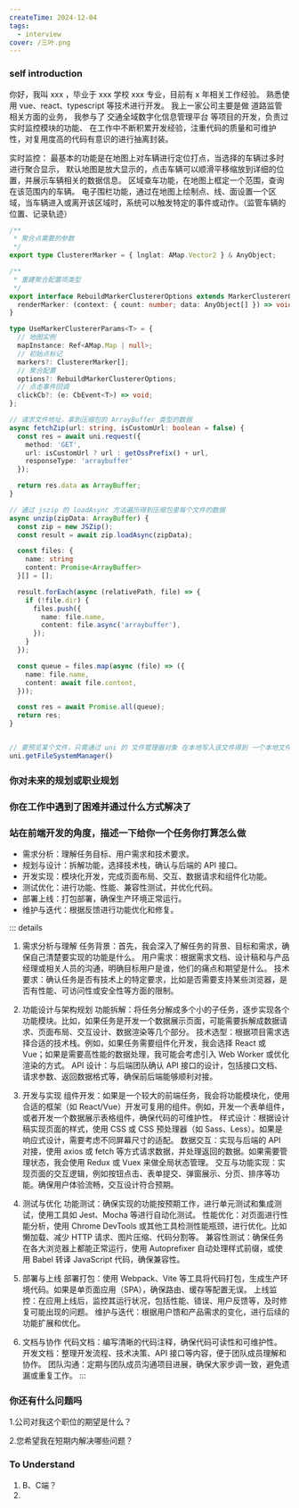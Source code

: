 ```yaml
---
createTime: 2024-12-04
tags:
  - interview
cover: /三叶.png
---
```


### self introduction

你好，我叫 xxx ，毕业于 xxx 学校 xxx 专业，目前有 x 年相关工作经验。
熟悉使用 vue、react、typescript 等技术进行开发。
我上一家公司主要是做 道路监管 相关方面的业务，
我参与了 交通全域数字化信息管理平台 等项目的开发，负责过实时监控模块的功能、
在工作中不断积累开发经验，注重代码的质量和可维护性，对复用度高的代码有意识的进行抽离封装。


实时监控：
  最基本的功能是在地图上对车辆进行定位打点，当选择的车辆过多时进行聚合显示，
  默认地图是放大显示的，点击车辆可以顺滑平移缩放到详细的位置，并展示车辆相关的数据信息。
  区域查车功能，在地图上框定一个范围，查询在该范围内的车辆。
  电子围栏功能，通过在地图上绘制点、线、面设置一个区域，当车辆进入或离开该区域时，系统可以触发特定的事件或动作。（监管车辆的位置、记录轨迹）

```ts
/**
 * 聚合点需要的参数
 */
export type ClustererMarker = { lnglat: AMap.Vector2 } & AnyObject;

/**
 * 重建聚合配置项类型
 */
export interface RebuildMarkerClustererOptions extends MarkerClustererOptions {
  renderMarker: (context: { count: number; data: AnyObject[] }) => void;
}

type UseMarkerClustererParams<T> = {
  // 地图实例
  mapInstance: Ref<AMap.Map | null>;
  // 初始点标记
  markers?: ClustererMarker[];
  // 聚合配置
  options?: RebuildMarkerClustererOptions;
  // 点击事件回调
  clickCb?: (e: CbEvent<T>) => void;
};
```

```ts
// 请求文件地址，拿到压缩包的 ArrayBuffer 类型的数据
async fetchZip(url: string, isCustomUrl: boolean = false) {
  const res = await uni.request({
    method: 'GET',
    url: isCustomUrl ? url : getOssPrefix() + url,
    responseType: 'arraybuffer'
  });

  return res.data as ArrayBuffer;
}

// 通过 jszip 的 loadAsync 方法遍历得到压缩包里每个文件的数据
async unzip(zipData: ArrayBuffer) {
  const zip = new JSZip();
  const result = await zip.loadAsync(zipData);

  const files: {
    name: string
    content: Promise<ArrayBuffer>
  }[] = [];

  result.forEach(async (relativePath, file) => {
    if (!file.dir) {
      files.push({
        name: file.name,
        content: file.async('arraybuffer'),
      });
    }
  });

  const queue = files.map(async (file) => ({
    name: file.name,
    content: await file.content,
  }));

  const res = await Promise.all(queue);
  return res;
}


// 要预览某个文件，只需通过 uni 的 文件管理器对象 在本地写入该文件得到 一个本地文件地址就可以了
uni.getFileSystemManager()
```

### 你对未来的规划或职业规划


### 你在工作中遇到了困难并通过什么方式解决了



### 站在前端开发的角度，描述一下给你一个任务你打算怎么做

- 需求分析：理解任务目标、用户需求和技术要求。
- 规划与设计：拆解功能，选择技术栈，确认与后端的 API 接口。
- 开发实现：模块化开发，完成页面布局、交互、数据请求和组件化功能。
- 测试优化：进行功能、性能、兼容性测试，并优化代码。
- 部署上线：打包部署，确保生产环境正常运行。
- 维护与迭代：根据反馈进行功能优化和修复。

::: details
1. 需求分析与理解
任务背景：首先，我会深入了解任务的背景、目标和需求，确保自己清楚要实现的功能是什么。
用户需求：根据需求文档、设计稿和与产品经理或相关人员的沟通，明确目标用户是谁，他们的痛点和期望是什么。
技术要求：确认任务是否有技术上的特定要求，比如是否需要支持某些浏览器，是否有性能、可访问性或安全性等方面的限制。

2. 功能设计与架构规划
功能拆解：将任务分解成多个小的子任务，逐步实现各个功能模块。比如，如果任务是开发一个数据展示页面，可能需要拆解成数据请求、页面布局、交互设计、数据渲染等几个部分。
技术选型：根据项目需求选择合适的技术栈。例如，如果任务需要组件化开发，我会选择 React 或 Vue；如果是需要高性能的数据处理，我可能会考虑引入 Web Worker 或优化渲染的方式。
API 设计：与后端团队确认 API 接口的设计，包括接口文档、请求参数、返回数据格式等，确保前后端能够顺利对接。

3. 开发与实现
组件开发：如果是一个较大的前端任务，我会将功能模块化，使用合适的框架（如 React/Vue）开发可复用的组件。例如，开发一个表单组件，或者开发一个数据展示表格组件，确保代码的可维护性。
样式设计：根据设计稿实现页面的样式，使用 CSS 或 CSS 预处理器（如 Sass、Less）。如果是响应式设计，需要考虑不同屏幕尺寸的适配。
数据交互：实现与后端的 API 对接，使用 axios 或 fetch 等方式请求数据，并处理返回的数据。如果需要管理状态，我会使用 Redux 或 Vuex 来做全局状态管理。
交互与功能实现：实现页面的交互逻辑，例如按钮点击、表单提交、弹窗展示、分页、排序等功能。确保用户体验流畅，交互设计符合预期。

4. 测试与优化
功能测试：确保实现的功能按预期工作，进行单元测试和集成测试，使用工具如 Jest、Mocha 等进行自动化测试。
性能优化：对页面进行性能分析，使用 Chrome DevTools 或其他工具检测性能瓶颈，进行优化。比如懒加载、减少 HTTP 请求、图片压缩、代码分割等。
兼容性测试：确保任务在各大浏览器上都能正常运行，使用 Autoprefixer 自动处理样式前缀，或使用 Babel 转译 JavaScript 代码，确保兼容性。

5. 部署与上线
部署打包：使用 Webpack、Vite 等工具将代码打包，生成生产环境代码。如果是单页面应用（SPA），确保路由、缓存等配置无误。
上线监控：在应用上线后，监控其运行状况，包括性能、错误、用户反馈等，及时修复可能出现的问题。
维护与迭代：根据用户馈和产品需求的变化，进行后续的功能扩展和优化。

6. 文档与协作
代码文档：编写清晰的代码注释，确保代码可读性和可维护性。
开发文档：整理开发流程、技术决策、API 接口等内容，便于团队成员理解和协作。
团队沟通：定期与团队成员沟通项目进展，确保大家步调一致，避免遗漏或重复工作。
:::



### 你还有什么问题吗

1.公司对我这个职位的期望是什么？

2.您希望我在短期内解决哪些问题？









### To Understand
1. B、C端？
2. 